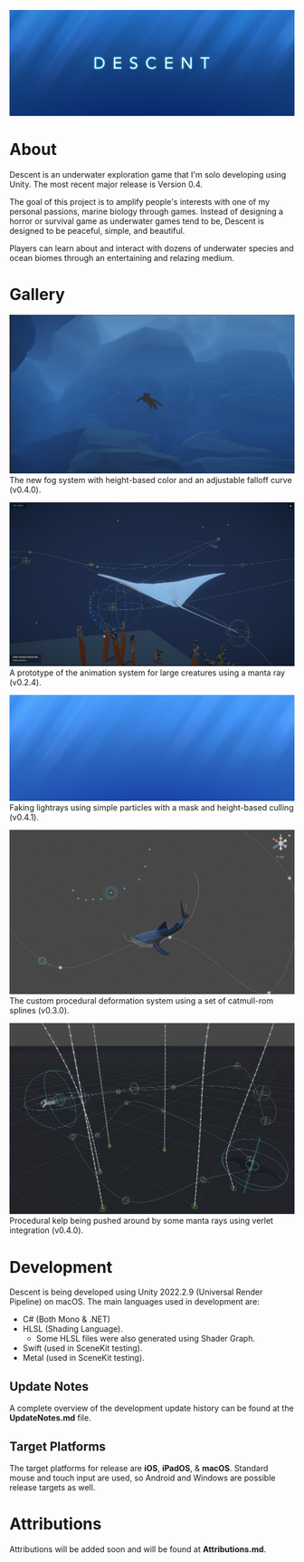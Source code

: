 ![Thumbnail](https://raw.githubusercontent.com/rvishwajith/Descent/main/Thumbnails/thumbnail.png)

# About
Descent is an underwater exploration game that I'm solo developing using Unity. The most recent major release is Version 0.4.

The goal of this project is to amplify people's interests with one of my personal passions, marine biology through games. Instead of designing a horror or survival game as underwater games tend to be, Descent is designed to be peaceful, simple, and beautiful.

Players can learn about and interact with dozens of underwater species and ocean biomes through an entertaining and relazing medium.

# Gallery
![The new fog system with height-based color and an adjustable falloff curve.](https://raw.githubusercontent.com/rvishwajith/Descent/main/Thumbnails/v0-4-0-fog2.png)
The new fog system with height-based color and an adjustable falloff curve (v0.4.0).

![A prototype of the animation system for large creatures using a manta ray.](https://raw.githubusercontent.com/rvishwajith/Descent/main/Thumbnails/v0-2-4.png)
A prototype of the animation system for large creatures using a manta ray (v0.2.4).

![](https://raw.githubusercontent.com/rvishwajith/Descent/main/Thumbnails/v0-4-1-godrays.png)
Faking lightrays using simple particles with a mask and height-based culling (v0.4.1).

![The custom procedural deformation system using a set of catmull-rom splines.](https://raw.githubusercontent.com/rvishwajith/Descent/main/Thumbnails/spline-animation-demo.png)
The custom procedural deformation system using a set of catmull-rom splines (v0.3.0).

![Procedural kelp being pushed around by some manta rays using verlet integration.](https://raw.githubusercontent.com/rvishwajith/Descent/main/Thumbnails/v0-4-0-verlet-kelp2.png)
Procedural kelp being pushed around by some manta rays using verlet integration (v0.4.0).

# Development
Descent is being developed using Unity 2022.2.9 (Universal Render Pipeline) on macOS.
The main languages used in development are:
- C# (Both Mono & .NET)
- HLSL (Shading Language).
  - Some HLSL files were also generated using Shader Graph.
- Swift (used in SceneKit testing).
- Metal (used in SceneKit testing).

## Update Notes
A complete overview of the development update history can be found at the **UpdateNotes.md** file.

## Target Platforms
The target platforms for release are **iOS**, **iPadOS**, & **macOS**. Standard mouse and touch input are used, so Android and Windows are possible release targets as well.

# Attributions
Attributions will be added soon and will be found at **Attributions.md**.